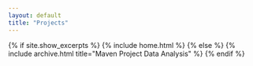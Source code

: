 ```yaml
---
layout: default
title: "Projects"
---
```


{% if site.show_excerpts %}
  {% include home.html %}
{% else %}
  {% include archive.html title="Maven Project Data Analysis" %}
{% endif %}
